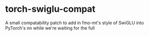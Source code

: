 # torch-swiglu-compat
A small compatability patch to add in fmo-mt's style of SwiGLU into PyTorch's nn while we're waiting for the full 
